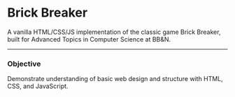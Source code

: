 # Brick Breaker

A vanilla HTML/CSS/JS implementation of the classic game Brick Breaker, built for Advanced Topics in Computer Science at BB&N.

--- 
### Objective
Demonstrate understanding of basic web design and structure with HTML, CSS, and JavaScript. 

